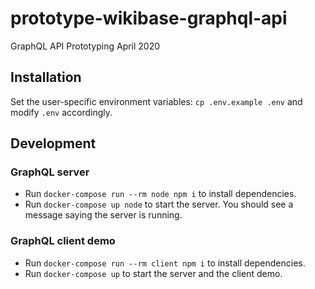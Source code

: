 # prototype-wikibase-graphql-api
GraphQL API Prototyping April 2020

## Installation
Set the user-specific environment variables: `cp .env.example .env` and modify `.env` accordingly.

## Development

### GraphQL server
* Run `docker-compose run --rm node npm i` to install dependencies.
* Run `docker-compose up node` to start the server. You should see a message saying the server is running.

### GraphQL client demo
* Run `docker-compose run --rm client npm i` to install dependencies.
* Run `docker-compose up` to start the server and the client demo.
